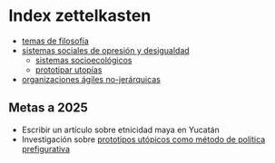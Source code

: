 # Index zettelkasten

- [temas de filosofía](202506131317.md)
- [sistemas sociales de opresión y desigualdad](202506051804.md)
    - [sistemas socioecológicos](202506101227.md)
    - [prototipar utopías](202506042027.md)
- [organizaciones ágiles no-jerárquicas](202506171310.md)

## Metas a 2025

- Escribir un artículo sobre etnicidad maya en Yucatán
- Investigación sobre [prototipos utópicos como método de política prefigurativa](202506051832.md)

